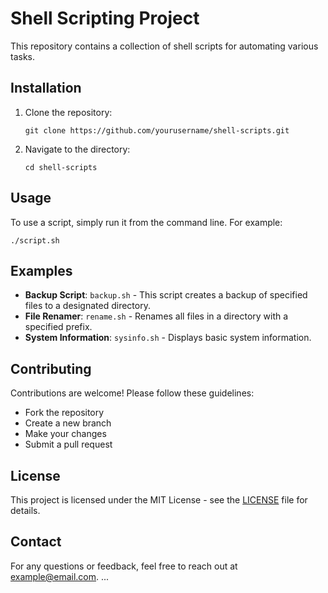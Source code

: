 # Shell Scripting Project

This repository contains a collection of shell scripts for automating various tasks.

## Installation

1. Clone the repository:
   ```
   git clone https://github.com/yourusername/shell-scripts.git
   ```
2. Navigate to the directory:
   ```
   cd shell-scripts
   ```

## Usage

To use a script, simply run it from the command line. For example:
```
./script.sh
```

## Examples

- **Backup Script**: `backup.sh` - This script creates a backup of specified files to a designated directory.
- **File Renamer**: `rename.sh` - Renames all files in a directory with a specified prefix.
- **System Information**: `sysinfo.sh` - Displays basic system information.

## Contributing

Contributions are welcome! Please follow these guidelines:
- Fork the repository
- Create a new branch
- Make your changes
- Submit a pull request

## License

This project is licensed under the MIT License - see the [LICENSE](LICENSE) file for details.

## Contact

For any questions or feedback, feel free to reach out at example@email.com.
...
